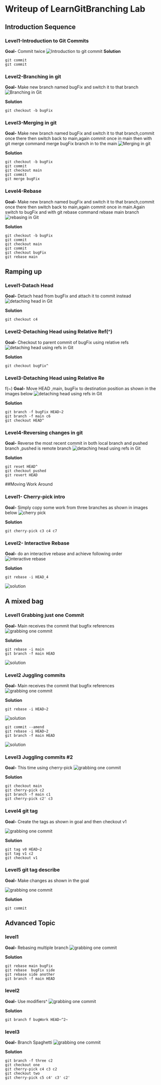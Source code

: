 # Writeup of LearnGitBranching Lab
## Introduction Sequence
### Level1-Introduction to Git Commits
**Goal-** Commit twice 
![Introduction to git commit](./images/introToGitCommit.png)
**Solution**
```
git commit
git commit
```
### Level2-Branching in git
**Goal-** Make new branch named bugFix and switch it to that branch 
![Branching in Git](./images/Branching.png)

**Solution**
```
git checkout -b bugFix
```
### Level3-Merging in git
**Goal-** Make new branch named bugFix and switch it to that branch,commit once there then switch back to main,again commit once in main then with git merge command merge bugFix branch in to the main 
![Merging in git](./images/Merge.png)

**Solution**
```
git checkout -b bugFix
git commit
git checkout main
git commit
git merge bugFix

```
### Level4-Rebase
**Goal-** Make new branch named bugFix and switch it to that branch,commit once there then switch back to main,again commit once in main.Again switch to bugFix and with git rebase command rebase main branch
![rebasing in Git](./images/Rebase.png)

**Solution**
```
git checkout -b bugFix
git commit
git checkout main
git commit
git checkout bugFix
git rebase main

```
## Ramping up
### Level1-Datach Head
**Goal-** Detach head from bugFix and attach it to commit instead
![detaching head in Git](./images/detach.png)

**Solution**
```
git checkout c4

```
### Level2-Detaching Head using Relative Ref(^)
**Goal-** Checkout to parent commit of bugFix using relative refs
![detaching head using refs in Git](./images/detachRef.png)

**Solution**
```
git checkout bugFix^

```
### Level3-Detaching Head using Relative Re
f(~)
**Goal-** Move HEAD ,main, bugFix to destination position as shown in the images below
![detaching head using refs in Git](./images/detachRef2.png)

**Solution**
```
git branch -f bugFix HEAD~2
git branch -f main c6
git checkout HEAD^

```
### Level4-Reversing changes in git
**Goal-** Reverse the most recent commit in both local branch and pushed branch ,pushed is remote branch 
![detaching head using refs in Git](./images/reversing.png)

**Solution**
```
git reset HEAD^
git checkout pushed
git revert HEAD
```
##Moving Work Around
### Level1- Cherry-pick intro
**Goal-** Simply copy some work from three branches as shown in images below
![cherry pick](./images/cherry-pick.png)

**Solution**
```
git cherry-pick c3 c4 c7

```


### Level2- Interactive Rebase
**Goal-** do an interactive rebase and achieve following order
![interactive rebase](./images/interactive.png)

**Solution**
```
git rebase -i HEAD_4

```
![solution](./images/solution.png)

## A mixed bag
### Level1 Grabbing just one Commit
**Goal-** Main receives the commit that bugfix references
![grabbing one commit](./images/mixedbag1.png)

**Solution**
```
git rebase -i main
git branch -f main HEAD

```
![solution](./images/mixedbagsolution1.png)

### Level2 Juggling commits
**Goal-** Main receives the commit that bugfix references
![grabbing one commit](./images/mixedbag2.png)

**Solution**
```
git rebase -i HEAD~2
```
![solution](./images/mixedbag2sol1.png)
```
git commit --amend
git rebase -i HEAD~2
git branch -f main HEAD
```
![solution](./images/mixedbag2sol2.png)

### Level3 Juggling commits #2
**Goal-** This time using cherry-pick 
![grabbing one commit](./images/mixedbag3.png)

**Solution**
```
git checkout main
git cherry-pick c2
git branch -f main c1
git cherry-pick c2' c3

```
### Level4 git tag
**Goal-** Create  the tags as shown in goal and then checkout v1

![grabbing one commit](./images/mixedbag4.png)

**Solution**
```
git tag v0 HEAD~2
git tag v1 c2
git checkout v1

```


### Level5 git tag describe
**Goal-** Make changes as shown in the goal

![grabbing one commit](./images/mixedbag5.png)

**Solution**
```
git commit

```
## Advanced Topic
### level1
**Goal-** Rebasing multiple branch
![grabbing one commit](./images/ad1.png)

**Solution**
```
git rebase main bugFix
git rebase  bugFix side
git rebase side another
git branch -f main HEAD

```
### level2
**Goal-** Use modifiers^
![grabbing one commit](./images/ad2.png)

**Solution**
```
git branch f bugWork HEAD~^2~
```

### level3
**Goal-** Branch Spaghetti
![grabbing one commit](./images/ad3.png)

**Solution**
```
git branch -f three c2
git checkout one
git cherry-pick c4 c3 c2
git checkout two
git cherry-pick c5 c4' c3' c2'

```

